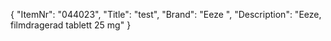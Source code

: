 {
  "ItemNr": "044023",
  "Title": "test",
  "Brand": "Eeze ",
  "Description": "Eeze, filmdragerad tablett 25 mg"
}